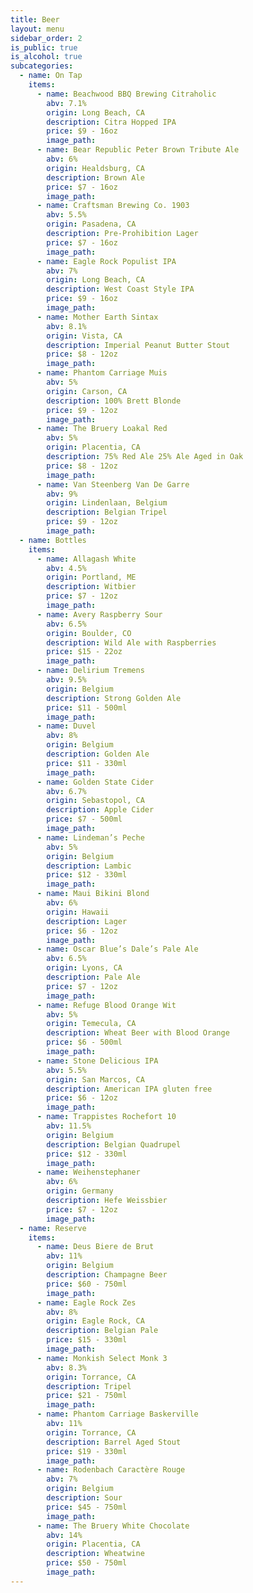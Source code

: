 ```yaml
---
title: Beer
layout: menu
sidebar_order: 2
is_public: true
is_alcohol: true
subcategories:
  - name: On Tap
    items:
      - name: Beachwood BBQ Brewing Citraholic
        abv: 7.1%
        origin: Long Beach, CA
        description: Citra Hopped IPA
        price: $9 - 16oz
        image_path:
      - name: Bear Republic Peter Brown Tribute Ale
        abv: 6%
        origin: Healdsburg, CA
        description: Brown Ale
        price: $7 - 16oz
        image_path:
      - name: Craftsman Brewing Co. 1903
        abv: 5.5%
        origin: Pasadena, CA
        description: Pre-Prohibition Lager
        price: $7 - 16oz
        image_path:
      - name: Eagle Rock Populist IPA
        abv: 7%
        origin: Long Beach, CA
        description: West Coast Style IPA
        price: $9 - 16oz
        image_path:
      - name: Mother Earth Sintax
        abv: 8.1%
        origin: Vista, CA
        description: Imperial Peanut Butter Stout
        price: $8 - 12oz
        image_path:
      - name: Phantom Carriage Muis
        abv: 5%
        origin: Carson, CA
        description: 100% Brett Blonde
        price: $9 - 12oz
        image_path:
      - name: The Bruery Loakal Red
        abv: 5%
        origin: Placentia, CA
        description: 75% Red Ale 25% Ale Aged in Oak
        price: $8 - 12oz
        image_path:
      - name: Van Steenberg Van De Garre
        abv: 9%
        origin: Lindenlaan, Belgium
        description: Belgian Tripel
        price: $9 - 12oz
        image_path:
  - name: Bottles
    items:
      - name: Allagash White
        abv: 4.5%
        origin: Portland, ME
        description: Witbier
        price: $7 - 12oz
        image_path:
      - name: Avery Raspberry Sour
        abv: 6.5%
        origin: Boulder, CO
        description: Wild Ale with Raspberries
        price: $15 - 22oz
        image_path:
      - name: Delirium Tremens
        abv: 9.5%
        origin: Belgium
        description: Strong Golden Ale
        price: $11 - 500ml
        image_path:
      - name: Duvel
        abv: 8%
        origin: Belgium
        description: Golden Ale
        price: $11 - 330ml
        image_path:
      - name: Golden State Cider
        abv: 6.7%
        origin: Sebastopol, CA
        description: Apple Cider
        price: $7 - 500ml
        image_path:
      - name: Lindeman’s Peche
        abv: 5%
        origin: Belgium
        description: Lambic
        price: $12 - 330ml
        image_path:
      - name: Maui Bikini Blond
        abv: 6%
        origin: Hawaii
        description: Lager
        price: $6 - 12oz
        image_path:
      - name: Oscar Blue’s Dale’s Pale Ale
        abv: 6.5%
        origin: Lyons, CA
        description: Pale Ale
        price: $7 - 12oz
        image_path:
      - name: Refuge Blood Orange Wit
        abv: 5%
        origin: Temecula, CA
        description: Wheat Beer with Blood Orange
        price: $6 - 500ml
        image_path:
      - name: Stone Delicious IPA
        abv: 5.5%
        origin: San Marcos, CA
        description: American IPA gluten free
        price: $6 - 12oz
        image_path:
      - name: Trappistes Rochefort 10
        abv: 11.5%
        origin: Belgium
        description: Belgian Quadrupel
        price: $12 - 330ml
        image_path:
      - name: Weihenstephaner
        abv: 6%
        origin: Germany
        description: Hefe Weissbier
        price: $7 - 12oz
        image_path:
  - name: Reserve
    items:
      - name: Deus Biere de Brut
        abv: 11%
        origin: Belgium
        description: Champagne Beer
        price: $60 - 750ml
        image_path:
      - name: Eagle Rock Zes
        abv: 8%
        origin: Eagle Rock, CA
        description: Belgian Pale
        price: $15 - 330ml
        image_path:
      - name: Monkish Select Monk 3
        abv: 8.3%
        origin: Torrance, CA
        description: Tripel
        price: $21 - 750ml
        image_path:
      - name: Phantom Carriage Baskerville
        abv: 11%
        origin: Torrance, CA
        description: Barrel Aged Stout
        price: $19 - 330ml
        image_path:
      - name: Rodenbach Caractère Rouge
        abv: 7%
        origin: Belgium
        description: Sour
        price: $45 - 750ml
        image_path:
      - name: The Bruery White Chocolate
        abv: 14%
        origin: Placentia, CA
        description: Wheatwine
        price: $50 - 750ml
        image_path:
---
```

